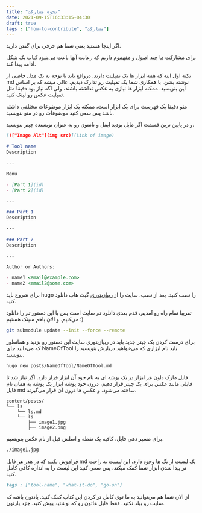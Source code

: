 ```yaml
---
title: "نحوه مشارکت"
date: 2021-09-15T16:33:15+04:30
draft: true
tags : ["how-to-contribute", "مشارکت"]
---
```


اگر اینجا هستید یعنی شما هم حرفی برای گفتن دارید.

برای مشارکت ما چند اصول و مفهموم داریم که رعایت آنها باعث می‌شود کتاب یک شکل ادامه پیدا کند.

نکته اول اینه که همه ابزار ها یک تمپلیت دارند. درواقع باید با توجه به یک مدل خاصی از
md
نوشته بشن. با
همکاری شما یک تمپلیت رو تدارک دیدیم. عالی میشه که بر اساس این بنویسید.
ممکنه ابزار ها نیازی به عکس نداشته باشند، ولی اگه نیاز بود دقیقا مثل تمپلیت عکس رو لینک کنید.

منو دقیقا یک فهرست برای یک ابزار است، ممکنه یک ابزار موضوعات مختلفی داشته باشد پس سعی کنید موضوعات رو در 
منو بنویسید.

و در پایین ترین قسمت اگر مایل بودید ایمل و نامتون رو به عنوان نویسنده چپتر بنویسید.

```md
[!["Image Alt"](img src)](Link of image)

# Tool name
Description

---

Menu

- [Part 1](id)
- [Part 2](id)

---

### Part 1
Description

---

### Part 2
Description

---

Author or Authors:

- name1 <email@example.com>
- name2 <email2@some.com>
```

برای شروع باید
hugo
را نصب کنید. بعد از نصب، سایت را از
[ریپازیتوری](https://github.com/bit-orbit/the-secret-bit.git)
گیت هاب دانلود کنید.

تقریبا تمام راه رو آمدیم، قدم بعدی دانلود تم سایت است پس با این دستور تم را دانلود می‌کنیم. و الان باهم سینک هستیم :)
```bash
git submodule update --init --force --remote
```

برای درست کردن یک چپتر جدید باید در ریپازیتوری سایت این دستور رو بزنید و
همانطور که می‌دانید جای
NameOfTool
باید نام ابزاری که می‌خواهید دربارش بنویسید را بنویسید.
```bash
hugo new posts/NameOfTool/NameOfTool.md
```
فایل مارک داون هر ابزار در یک پوشه ای به نام خود آن ابزار قرار دارد.
اگر نیاز شد تا فایلی مانند عکس برای یک چپتر قرار دهیم، درون خود پوشه ابزار یک پوشه به همان نام فایل
md
ساخته
می‌شود. و عکس ها درون آن قرار می‌گیرند.

```
content/posts/
└── ls
    └── ls.md
    └── ls
        ├── image1.jpg
        ├── image2.png
```

برای مسیر دهی فایل، کافیه یک نقطه و اسلش قبل از نام عکس بنویسیم.
```bash
./image1.jpg
```

فراموش نکنید که در هدر هر فایل
md
یک لیست از تگ ها وجود دارد، این لیست به راحت تر پیدا شدن ابزار شما کمک میکند، پس سعی کنید این لیست را به اندازه کافی کامل کنید.

```md
tags : ["tool-name", "what-it-do", "go-on"]
```

از الان شما هم می‌توانید به ما توی کامل تر کردن این کتاب کمک کنید. یادتون باشه که سایت رو بیلد نکنید. فقط فایل هاتون رو که نوشتید پوش کنید. خِرَد یارتون.